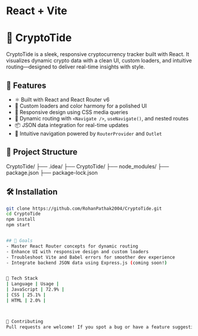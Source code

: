# React + Vite

# 🌊 CryptoTide

CryptoTide is a sleek, responsive cryptocurrency tracker built with React. It visualizes dynamic crypto data with a clean UI, custom loaders, and intuitive routing—designed to deliver real-time insights with style.

## 🚀 Features

- ⚛️ Built with React and React Router v6
- 🎨 Custom loaders and color harmony for a polished UI
- 📱 Responsive design using CSS media queries
- 🔄 Dynamic routing with `<Navigate />`, `useNavigate()`, and nested routes
- 📦 JSON data integration for real-time updates
- 🧭 Intuitive navigation powered by `RouterProvider` and `Outlet`

## 📁 Project Structure

CryptoTide/ ├── .idea/ ├── CryptoTide/ ├── node_modules/ ├── package.json ├── package-lock.json



## 🛠️ Installation

```bash
git clone https://github.com/RohanPathak2004/CryptoTide.git
cd CryptoTide
npm install
npm start


## 🎯 Goals
- Master React Router concepts for dynamic routing
- Enhance UI with responsive design and custom loaders
- Troubleshoot Vite and Babel errors for smoother dev experience
- Integrate backend JSON data using Express.js (coming soon!)


🧠 Tech Stack
| Language | Usage | 
| JavaScript | 72.9% | 
| CSS | 25.1% | 
| HTML | 2.0% | 



🤝 Contributing
Pull requests are welcome! If you spot a bug or have a feature suggestion, feel free to open an issue.

